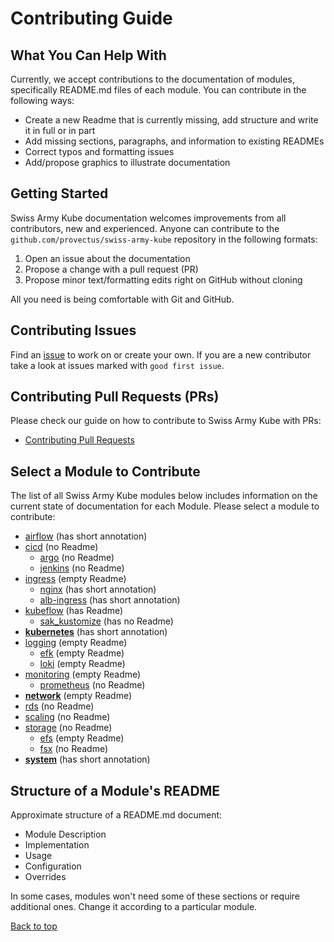 # Contributing Guide

## What You Can Help With

Currently, we accept contributions to the documentation of modules, specifically README.md files of each module. You can contribute in the following ways: 
* Create a new Readme that is currently missing, add structure and write it in full or in part 
* Add missing sections, paragraphs, and information to existing READMEs 
* Correct typos and formatting issues
* Add/propose graphics to illustrate documentation

## Getting Started

Swiss Army Kube documentation welcomes improvements from all contributors, new and experienced. Anyone can contribute to the `github.com/provectus/swiss-army-kube` repository in the following formats: 
1. Open an issue about the documentation
2. Propose a change with a pull request (PR) 
3. Propose minor text/formatting edits right on GitHub without cloning

All you need is being comfortable with Git and GitHub.

## Contributing Issues

Find an [issue](https://github.com/provectus/swiss-army-kube/issues) to work on or create your own. If you are a new contributor take a look at issues marked with `good first issue`.

## Contributing Pull Requests (PRs)

Please check our guide on how to contribute to Swiss Army Kube with PRs:
* [Contributing Pull Requests](https://github.com/Evanto/qna/wiki/SAK-Contributing-Pull-Requests)

## Select a Module to Contribute

The list of all Swiss Army Kube modules below includes information on the current state of documentation for each Module. 
Please select a module to contribute:
*  [airflow](https://github.com/provectus/swiss-army-kube/tree/master/modules/airflow)                          (has short annotation)
*  [cicd](https://github.com/provectus/swiss-army-kube/tree/master/modules/cicd)                                (no Readme)
    + [argo](https://github.com/provectus/swiss-army-kube/tree/master/modules/cicd/argo)                        (no Readme)
    + [jenkins](https://github.com/provectus/swiss-army-kube/tree/master/modules/cicd/jenkins)                  (no Readme)
*  [ingress](https://github.com/provectus/swiss-army-kube/tree/master/modules/ingress)                          (empty Readme)
    + [nginx](https://github.com/provectus/swiss-army-kube/tree/master/modules/ingress/nginx)                   (has short annotation)
    + [alb-ingress](https://github.com/provectus/swiss-army-kube/tree/master/modules/ingress/alb-ingress)       (has short annotation)
*   [kubeflow](https://github.com/provectus/swiss-army-kube/tree/master/modules/kubeflow)                       (has Readme)
    + [sak_kustomize](https://github.com/provectus/swiss-army-kube/tree/master/modules/kubeflow/sak_kustomize)  (has no Readme)
*   **[kubernetes](https://github.com/provectus/swiss-army-kube/tree/master/modules/kubernetes)**               (has short annotation)
*   [logging](https://github.com/provectus/swiss-army-kube/tree/master/modules/logging)                         (empty Readme)
    + [efk](https://github.com/provectus/swiss-army-kube/tree/master/modules/logging/efk)                       (empty Readme)
    + [loki](https://github.com/provectus/swiss-army-kube/tree/master/modules/logging/loki)                     (empty Readme)
*   [monitoring](https://github.com/provectus/swiss-army-kube/tree/master/modules/monitoring)                   (empty Readme)
    + [prometheus](https://github.com/provectus/swiss-army-kube/tree/master/modules/monitoring/prometheus)      (no Readme)
*   **[network](https://github.com/provectus/swiss-army-kube/tree/master/modules/network)**                     (empty Readme)
*   [rds](https://github.com/provectus/swiss-army-kube/tree/master/modules/rds)                                 (no Readme)
*   [scaling](https://github.com/provectus/swiss-army-kube/tree/master/modules/scaling)                         (no Readme)
*   [storage](https://github.com/provectus/swiss-army-kube/tree/master/modules/storage)                         (no Readme)
    + [efs](https://github.com/provectus/swiss-army-kube/tree/master/modules/storage/efs)                       (empty Readme)
    + [fsx](https://github.com/provectus/swiss-army-kube/tree/master/modules/storage/fsx)                       (no Readme)
*  **[system](https://github.com/provectus/swiss-army-kube/tree/master/modules/system)**                        (has short annotation)

## Structure of a Module's README

Approximate structure of a README.md document:

* Module Description
* Implementation
* Usage
* Configuration
* Overrides

In some cases, modules won't need some of these sections or require additional ones. Change it according to a particular module.    

<a href="#top">Back to top</a>
